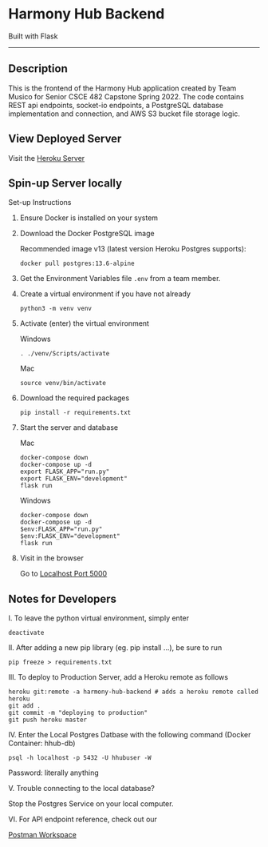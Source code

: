 # Harmony Hub Backend

Built with Flask

<hr></hr>

## Description 

This is the frontend of the Harmony Hub application created by Team Musico for Senior CSCE 482 Capstone Spring 2022. The code contains REST api endpoints, socket-io endpoints, a PostgreSQL database implementation and connection, and AWS S3 bucket file storage logic.

## View Deployed Server

Visit the <a href="https://harmony-hub-backend.herokuapp.com/" target="_blank">Heroku Server</a>

## Spin-up Server locally

Set-up Instructions

1. Ensure Docker is installed on your system

2. Download the Docker PostgreSQL image

    Recommended image v13 (latest version Heroku Postgres supports):
    ```
    docker pull postgres:13.6-alpine
    ```

3. Get the Environment Variables file <code>.env</code> from a team member.

4. Create a virtual environment if you have not already

    ```
    python3 -m venv venv
    ```
   
5. Activate (enter) the virtual environment

    Windows
    ```
    . ./venv/Scripts/activate
    ```

    Mac
    ```
    source venv/bin/activate
    ```

6. Download the required packages

    ```
    pip install -r requirements.txt
    ```

7. Start the server and database

    Mac
    ```
    docker-compose down
    docker-compose up -d
    export FLASK_APP="run.py"
    export FLASK_ENV="development"
    flask run
    ```

    Windows
    ```
    docker-compose down
    docker-compose up -d
    $env:FLASK_APP="run.py"
    $env:FLASK_ENV="development"
    flask run
    ```
   
8. Visit in the browser

    Go to <a href="http://localhost:5000" target="_blank">Localhost Port 5000</a>


## Notes for Developers

I. To leave the python virtual environment, simply enter

```
deactivate
```

II. After adding a new pip library (eg. pip install ...), be sure to run

```
pip freeze > requirements.txt
```

III. To deploy to Production Server, add a Heroku remote as follows

```
heroku git:remote -a harmony-hub-backend # adds a heroku remote called heroku
git add .
git commit -m "deploying to production"
git push heroku master
```

IV. Enter the Local Postgres Datbase with the following command
(Docker Container: hhub-db)

```
psql -h localhost -p 5432 -U hhubuser -W
```
Password: literally anything

V. Trouble connecting to the local database?

Stop the Postgres Service on your local computer.

VI. For API endpoint reference, check out our

<a href="https://www.postman.com/orange-capsule-30931/workspace/hhub-backend" target="_blank">Postman Workspace</a>
